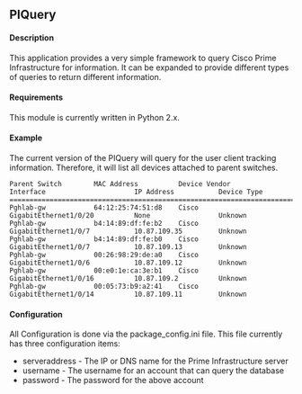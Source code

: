 ## PIQuery

#### Description
This application provides a very simple framework to query Cisco Prime Infrastructure for information.   It can be expanded to provide different types of queries to return different information.

#### Requirements
This module is currently written in Python 2.x.

#### Example
The current version of the PIQuery will query for the user client tracking information.   Therefore, it will list all devices attached to parent switches.

```
Parent Switch        MAC Address          Device Vendor        Interface                      IP Address           Device Type         
===============================================================================================================================
Pghlab-gw            64:12:25:74:51:d8    Cisco                GigabitEthernet1/0/20          None                 Unknown             
Pghlab-gw            b4:14:89:df:fe:b2    Cisco                GigabitEthernet1/0/7           10.87.109.35         Unknown             
Pghlab-gw            b4:14:89:df:fe:b0    Cisco                GigabitEthernet1/0/7           10.87.109.13         Unknown             
Pghlab-gw            00:26:98:29:de:a0    Cisco                GigabitEthernet1/0/6           10.87.109.12         Unknown             
Pghlab-gw            00:e0:1e:ca:3e:b1    Cisco                GigabitEthernet1/0/16          10.87.109.2          Unknown             
Pghlab-gw            00:05:73:b9:a2:41    Cisco                GigabitEthernet1/0/14          10.87.109.11         Unknown             
```

#### Configuration
All Configuration is done via the package_config.ini file.   This file currently has three configuration items:

* serveraddress - The IP or DNS name for the Prime Infrastructure server
* username - The username for an account that can query the database
* password - The password for the above account

